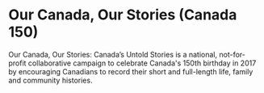 # Our Canada, Our Stories (Canada 150)

Our Canada, Our Stories: Canada’s Untold Stories is a national, not-for-profit collaborative campaign to celebrate Canada's 150th birthday in 2017 by encouraging Canadians to record their short and full-length life, family and community histories.